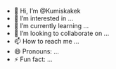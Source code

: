 - 👋 Hi, I’m @Kumiskakek
- 👀 I’m interested in ...
- 🌱 I’m currently learning ...
- 💞️ I’m looking to collaborate on ...
- 📫 How to reach me ...
- 😄 Pronouns: ...
- ⚡ Fun fact: ...

<!---
Kumiskakek/Kumiskakek is a ✨ special ✨ repository because its `README.md` (this file) appears on your GitHub profile.
You can click the Preview link to take a look at your changes.
--->
